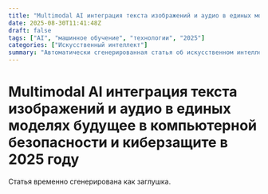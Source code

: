 ```yaml
---
title: "Multimodal AI интеграция текста изображений и аудио в единых моделях будущее в компьютерной безопасности и киберзащите в 2025 году"
date: 2025-08-30T11:41:48Z
draft: false
tags: ["AI", "машинное обучение", "технологии", "2025"]
categories: ["Искусственный интеллект"]
summary: "Автоматически сгенерированная статья об искусственном интеллекте"
---
```

# Multimodal AI интеграция текста изображений и аудио в единых моделях будущее в компьютерной безопасности и киберзащите в 2025 году

Статья временно сгенерирована как заглушка.